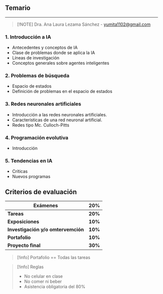 ## Temario
---
> [!NOTE] Dra. Ana Laura Lezama Sánchez - yumita1102@gmail.com
### 1. Introducción a IA
- Antecedentes y conceptos de IA
- Clase de problemas donde se aplica la IA
- Líneas de investigación
- Conceptos generales sobre agentes inteligentes
### 2. Problemas de búsqueda
- Espacio de estados
- Definición de problemas en el espacio de estados
### 3. Redes neuronales artificiales
- Introducción a las redes neuronales artificiales.
- Características de una red neuronal artificial.
- Redes tipo Mc. Culloch-Pitts
### 4. Programación evolutiva
- Introducción
### 5. Tendencias en IA
- Críticas
- Nuevos programas

## Criterios de evaluación
| Exámenes | 20% |
| ---- | ---- |
| **Tareas** | **20%** |
| **Exposiciones** | **10%** |
| **Investigación y/o omtervemción** | **10%** |
| **Portafolio** | **10%** |
| **Proyecto final** | **30%** |
> [!info] Portafolio == Todas las tareas

>[!info] Reglas
> - No celular en clase
> - No comer ni beber
> - Asistencia obligatoria del 80%

